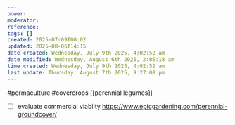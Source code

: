 ```yaml
---
power: 
moderator: 
reference: 
tags: []
created: 2025-07-09T00:02
updated: 2025-08-06T14:15
date created: Wednesday, July 9th 2025, 4:02:52 am
date modified: Wednesday, August 6th 2025, 2:05:18 am
time created: Wednesday, July 9th 2025, 4:02:52 am
last update: Thursday, August 7th 2025, 9:27:08 pm
---
```

#permaculture #covercrops 
[[perennial legumes]]

- [ ] evaluate commercial viabilty
https://www.epicgardening.com/perennial-groundcover/